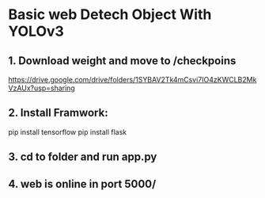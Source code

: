 # Basic web Detech Object With YOLOv3

## 1. Download weight and move to /checkpoins
https://drive.google.com/drive/folders/1SYBAV2Tk4mCsvi7IO4zKWCLB2MkVzAUx?usp=sharing

## 2. Install Framwork:
pip install tensorflow
pip install flask

## 3. cd to folder and run app.py

## 4. web is online in port 5000/
